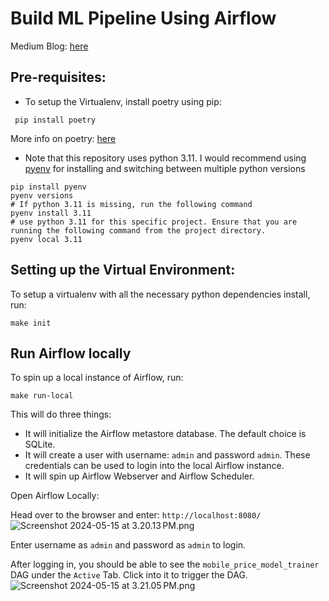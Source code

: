 # Build ML Pipeline Using Airflow

Medium Blog: [here](https://medium.com/@jadhav-pritish/building-ml-pipelines-with-airflow-01bc28ac021c?sk=f87d9c67f5038ee8437590c17662417d)

## Pre-requisites:

* To setup the Virtualenv, install poetry using pip:

``` pip install poetry```

More info on poetry: [here](https://pypi.org/project/poetry/)

* Note that this repository uses python 3.11. I would recommend using [pyenv](https://pypi.org/project/pyenv/) for installing and switching between multiple python versions
```angular2html
pip install pyenv
pyenv versions 
# If python 3.11 is missing, run the following command
pyenv install 3.11
# use python 3.11 for this specific project. Ensure that you are running the following command from the project directory. 
pyenv local 3.11
```

## Setting up the Virtual Environment:

To setup a virtualenv with all the necessary python dependencies install, run:

```angular2html
make init
```

## Run Airflow locally

To spin up a local instance of Airflow, run:

```make run-local```

This will do three things:

* It will initialize the Airflow metastore database. The default choice is SQLite.
* It will create a user with username: `admin` and password `admin`. These credentials can be used to login into the local Airflow instance. 
* It will spin up Airflow Webserver and Airflow Scheduler.


Open Airflow Locally:

Head over to the browser and enter: `http://localhost:8080/`
![Screenshot 2024-05-15 at 3.20.13 PM.png](airflow_signin_screenshot.png)

Enter username as `admin` and password as `admin` to login. 

After logging in, you should be able to see the `mobile_price_model_trainer` DAG under the `Active` Tab. Click into it to trigger the DAG. 
![Screenshot 2024-05-15 at 3.21.05 PM.png](airflow_dashboard_screenshot.png)
